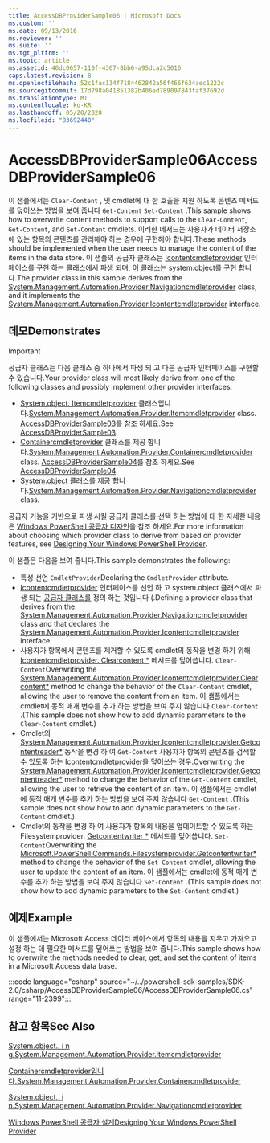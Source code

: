 ```yaml
---
title: AccessDBProviderSample06 | Microsoft Docs
ms.custom: ''
ms.date: 09/13/2016
ms.reviewer: ''
ms.suite: ''
ms.tgt_pltfrm: ''
ms.topic: article
ms.assetid: 46dc0657-110f-4367-8bb6-a95dca2c5016
caps.latest.revision: 8
ms.openlocfilehash: 52c1fac134f7184462842a56f466f634aec1222c
ms.sourcegitcommit: 17d798a041851382b406ed789097843faf37692d
ms.translationtype: MT
ms.contentlocale: ko-KR
ms.lasthandoff: 05/20/2020
ms.locfileid: "83692440"
---
```

# <a name="accessdbprovidersample06"></a><span data-ttu-id="03cd6-102">AccessDBProviderSample06</span><span class="sxs-lookup"><span data-stu-id="03cd6-102">AccessDBProviderSample06</span></span>

<span data-ttu-id="03cd6-103">이 샘플에서는 `Clear-Content` , 및 cmdlet에 대 한 호출을 지원 하도록 콘텐츠 메서드를 덮어쓰는 방법을 보여 줍니다 `Get-Content` `Set-Content` .</span><span class="sxs-lookup"><span data-stu-id="03cd6-103">This sample shows how to overwrite content methods to support calls to the `Clear-Content`, `Get-Content`, and `Set-Content` cmdlets.</span></span> <span data-ttu-id="03cd6-104">이러한 메서드는 사용자가 데이터 저장소에 있는 항목의 콘텐츠를 관리해야 하는 경우에 구현해야 합니다.</span><span class="sxs-lookup"><span data-stu-id="03cd6-104">These methods should be implemented when the user needs to manage the content of the items in the data store.</span></span> <span data-ttu-id="03cd6-105">이 샘플의 공급자 클래스는 [Icontentcmdletprovider](/dotnet/api/System.Management.Automation.Provider.IContentCmdletProvider) 인터페이스를 구현 하는 클래스에서 파생 되며, [이 클래스는](/dotnet/api/System.Management.Automation.Provider.NavigationCmdletProvider) system.object를 구현 합니다.</span><span class="sxs-lookup"><span data-stu-id="03cd6-105">The provider class in this sample derives from the [System.Management.Automation.Provider.Navigationcmdletprovider](/dotnet/api/System.Management.Automation.Provider.NavigationCmdletProvider) class, and it implements the [System.Management.Automation.Provider.Icontentcmdletprovider](/dotnet/api/System.Management.Automation.Provider.IContentCmdletProvider) interface.</span></span>

## <a name="demonstrates"></a><span data-ttu-id="03cd6-106">데모</span><span class="sxs-lookup"><span data-stu-id="03cd6-106">Demonstrates</span></span>

> [!IMPORTANT]
> <span data-ttu-id="03cd6-107">공급자 클래스는 다음 클래스 중 하나에서 파생 되 고 다른 공급자 인터페이스를 구현할 수 있습니다.</span><span class="sxs-lookup"><span data-stu-id="03cd6-107">Your provider class will most likely derive from one of the following classes and possibly implement other provider interfaces:</span></span>
>
> - <span data-ttu-id="03cd6-108">[System.object. Itemcmdletprovider](/dotnet/api/System.Management.Automation.Provider.ItemCmdletProvider) 클래스입니다.</span><span class="sxs-lookup"><span data-stu-id="03cd6-108">[System.Management.Automation.Provider.Itemcmdletprovider](/dotnet/api/System.Management.Automation.Provider.ItemCmdletProvider) class.</span></span> <span data-ttu-id="03cd6-109">[AccessDBProviderSample03](./accessdbprovidersample03.md)를 참조 하세요.</span><span class="sxs-lookup"><span data-stu-id="03cd6-109">See [AccessDBProviderSample03](./accessdbprovidersample03.md).</span></span>
> - <span data-ttu-id="03cd6-110">[Containercmdletprovider](/dotnet/api/System.Management.Automation.Provider.ContainerCmdletProvider) 클래스를 제공 합니다.</span><span class="sxs-lookup"><span data-stu-id="03cd6-110">[System.Management.Automation.Provider.Containercmdletprovider](/dotnet/api/System.Management.Automation.Provider.ContainerCmdletProvider) class.</span></span> <span data-ttu-id="03cd6-111">[AccessDBProviderSample04](./accessdbprovidersample04.md)를 참조 하세요.</span><span class="sxs-lookup"><span data-stu-id="03cd6-111">See [AccessDBProviderSample04](./accessdbprovidersample04.md).</span></span>
> - <span data-ttu-id="03cd6-112">[System.object](/dotnet/api/System.Management.Automation.Provider.NavigationCmdletProvider) 클래스를 제공 합니다.</span><span class="sxs-lookup"><span data-stu-id="03cd6-112">[System.Management.Automation.Provider.Navigationcmdletprovider](/dotnet/api/System.Management.Automation.Provider.NavigationCmdletProvider) class.</span></span>
>
> <span data-ttu-id="03cd6-113">공급자 기능을 기반으로 파생 시킬 공급자 클래스를 선택 하는 방법에 대 한 자세한 내용은 [Windows PowerShell 공급자 디자인](./provider-types.md)을 참조 하세요.</span><span class="sxs-lookup"><span data-stu-id="03cd6-113">For more information about choosing which provider class to derive from based on provider features, see [Designing Your Windows PowerShell Provider](./provider-types.md).</span></span>

<span data-ttu-id="03cd6-114">이 샘플은 다음을 보여 줍니다.</span><span class="sxs-lookup"><span data-stu-id="03cd6-114">This sample demonstrates the following:</span></span>

- <span data-ttu-id="03cd6-115">특성 선언 `CmdletProvider`</span><span class="sxs-lookup"><span data-stu-id="03cd6-115">Declaring the `CmdletProvider` attribute.</span></span>
- <span data-ttu-id="03cd6-116">[Icontentcmdletprovider](/dotnet/api/System.Management.Automation.Provider.IContentCmdletProvider) 인터페이스를 선언 하 고 system.object 클래스에서 파생 되는 [공급자 클래스를](/dotnet/api/System.Management.Automation.Provider.NavigationCmdletProvider) 정의 하는 것입니다 (.</span><span class="sxs-lookup"><span data-stu-id="03cd6-116">Defining a provider class that derives from the [System.Management.Automation.Provider.Navigationcmdletprovider](/dotnet/api/System.Management.Automation.Provider.NavigationCmdletProvider) class and that declares the [System.Management.Automation.Provider.Icontentcmdletprovider](/dotnet/api/System.Management.Automation.Provider.IContentCmdletProvider) interface.</span></span>
- <span data-ttu-id="03cd6-117">사용자가 항목에서 콘텐츠를 제거할 수 있도록 cmdlet의 동작을 변경 하기 위해 [Icontentcmdletprovider. Clearcontent \*](/dotnet/api/System.Management.Automation.Provider.IContentCmdletProvider.ClearContent) 메서드를 덮어씁니다. `Clear-Content`</span><span class="sxs-lookup"><span data-stu-id="03cd6-117">Overwriting the [System.Management.Automation.Provider.Icontentcmdletprovider.Clearcontent\*](/dotnet/api/System.Management.Automation.Provider.IContentCmdletProvider.ClearContent) method to change the behavior of the `Clear-Content` cmdlet, allowing the user to remove the content from an item.</span></span> <span data-ttu-id="03cd6-118">이 샘플에서는 cmdlet에 동적 매개 변수를 추가 하는 방법을 보여 주지 않습니다 `Clear-Content` .</span><span class="sxs-lookup"><span data-stu-id="03cd6-118">(This sample does not show how to add dynamic parameters to the `Clear-Content` cmdlet.)</span></span>
- <span data-ttu-id="03cd6-119">Cmdlet의 [System.Management.Automation.Provider.Icontentcmdletprovider.Getcontentreader\*](/dotnet/api/System.Management.Automation.Provider.IContentCmdletProvider.GetContentReader) 동작을 변경 하 여 `Get-Content` 사용자가 항목의 콘텐츠를 검색할 수 있도록 하는 Icontentcmdletprovider을 덮어쓰는 경우.</span><span class="sxs-lookup"><span data-stu-id="03cd6-119">Overwriting the [System.Management.Automation.Provider.Icontentcmdletprovider.Getcontentreader\*](/dotnet/api/System.Management.Automation.Provider.IContentCmdletProvider.GetContentReader) method to change the behavior of the `Get-Content` cmdlet, allowing the user to retrieve the content of an item.</span></span> <span data-ttu-id="03cd6-120">이 샘플에서는 cmdlet에 동적 매개 변수를 추가 하는 방법을 보여 주지 않습니다 `Get-Content` .</span><span class="sxs-lookup"><span data-stu-id="03cd6-120">(This sample does not show how to add dynamic parameters to the `Get-Content` cmdlet.).</span></span>
- <span data-ttu-id="03cd6-121">Cmdlet의 동작을 변경 하 여 사용자가 항목의 내용을 업데이트할 수 있도록 하는 Filesystemprovider. [Getcontentwriter \*](/dotnet/api/Microsoft.PowerShell.Commands.FileSystemProvider.GetContentWriter) 메서드를 덮어씁니다. `Set-Content`</span><span class="sxs-lookup"><span data-stu-id="03cd6-121">Overwriting the [Microsoft.PowerShell.Commands.Filesystemprovider.Getcontentwriter\*](/dotnet/api/Microsoft.PowerShell.Commands.FileSystemProvider.GetContentWriter) method to change the behavior of the `Set-Content` cmdlet, allowing the user to update the content of an item.</span></span> <span data-ttu-id="03cd6-122">이 샘플에서는 cmdlet에 동적 매개 변수를 추가 하는 방법을 보여 주지 않습니다 `Set-Content` .</span><span class="sxs-lookup"><span data-stu-id="03cd6-122">(This sample does not show how to add dynamic parameters to the `Set-Content` cmdlet.)</span></span>

## <a name="example"></a><span data-ttu-id="03cd6-123">예제</span><span class="sxs-lookup"><span data-stu-id="03cd6-123">Example</span></span>

<span data-ttu-id="03cd6-124">이 샘플에서는 Microsoft Access 데이터 베이스에서 항목의 내용을 지우고 가져오고 설정 하는 데 필요한 메서드를 덮어쓰는 방법을 보여 줍니다.</span><span class="sxs-lookup"><span data-stu-id="03cd6-124">This sample shows how to overwrite the methods needed to clear, get, and set the content of items in a Microsoft Access data base.</span></span>

:::code language="csharp" source="~/../powershell-sdk-samples/SDK-2.0/csharp/AccessDBProviderSample06/AccessDBProviderSample06.cs" range="11-2399":::

## <a name="see-also"></a><span data-ttu-id="03cd6-125">참고 항목</span><span class="sxs-lookup"><span data-stu-id="03cd6-125">See Also</span></span>

[<span data-ttu-id="03cd6-126">System.object.. i n g.</span><span class="sxs-lookup"><span data-stu-id="03cd6-126">System.Management.Automation.Provider.Itemcmdletprovider</span></span>](/dotnet/api/System.Management.Automation.Provider.ItemCmdletProvider)

[<span data-ttu-id="03cd6-127">Containercmdletprovider입니다.</span><span class="sxs-lookup"><span data-stu-id="03cd6-127">System.Management.Automation.Provider.Containercmdletprovider</span></span>](/dotnet/api/System.Management.Automation.Provider.ContainerCmdletProvider)

[<span data-ttu-id="03cd6-128">System.object.. i n.</span><span class="sxs-lookup"><span data-stu-id="03cd6-128">System.Management.Automation.Provider.Navigationcmdletprovider</span></span>](/dotnet/api/System.Management.Automation.Provider.NavigationCmdletProvider)

[<span data-ttu-id="03cd6-129">Windows PowerShell 공급자 설계</span><span class="sxs-lookup"><span data-stu-id="03cd6-129">Designing Your Windows PowerShell Provider</span></span>](./provider-types.md)

